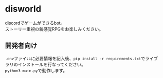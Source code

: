 # disworld
discordでゲームができるbot。  
ストーリー重視の新感覚RPGをお楽しみください。  

## 開発者向け
`.env`ファイルに必要情報を記入後、`pip install -r requirements.txt`でライブラリのインストールを行なってください。  
`python3 main.py`で動作します。